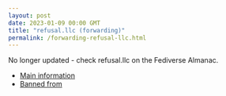 ```yaml
---
layout: post
date: 2023-01-09 00:00 GMT
title: "refusal.llc (forwarding)"
permalink: /forwarding-refusal-llc.html
---
```


No longer updated - check refusal.llc on the Fediverse Almanac.

* [Main information](https://www.fediversealmanac.com/api/v1/instances/refusal.llc)
* [Banned from](https://www.fediversealmanac.com/api/v1/instances/refusal.llc/banned_from)

